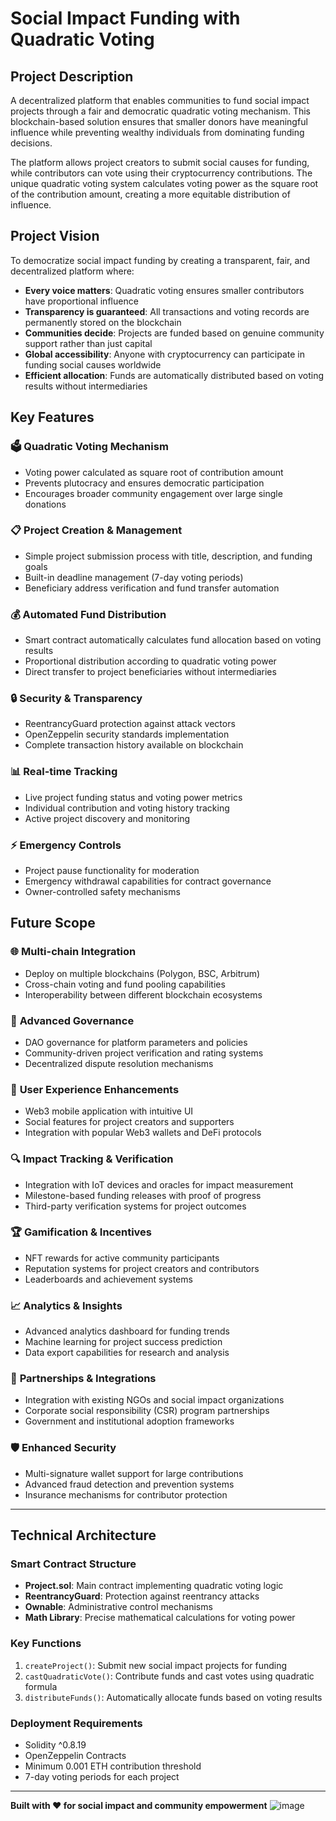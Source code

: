 # Social Impact Funding with Quadratic Voting

## Project Description

A decentralized platform that enables communities to fund social impact projects through a fair and democratic quadratic voting mechanism. This blockchain-based solution ensures that smaller donors have meaningful influence while preventing wealthy individuals from dominating funding decisions.

The platform allows project creators to submit social causes for funding, while contributors can vote using their cryptocurrency contributions. The unique quadratic voting system calculates voting power as the square root of the contribution amount, creating a more equitable distribution of influence.

## Project Vision

To democratize social impact funding by creating a transparent, fair, and decentralized platform where:

- **Every voice matters**: Quadratic voting ensures smaller contributors have proportional influence
- **Transparency is guaranteed**: All transactions and voting records are permanently stored on the blockchain
- **Communities decide**: Projects are funded based on genuine community support rather than just capital
- **Global accessibility**: Anyone with cryptocurrency can participate in funding social causes worldwide
- **Efficient allocation**: Funds are automatically distributed based on voting results without intermediaries

## Key Features

### 🗳️ **Quadratic Voting Mechanism**
- Voting power calculated as square root of contribution amount
- Prevents plutocracy and ensures democratic participation
- Encourages broader community engagement over large single donations

### 📋 **Project Creation & Management**
- Simple project submission process with title, description, and funding goals
- Built-in deadline management (7-day voting periods)
- Beneficiary address verification and fund transfer automation

### 💰 **Automated Fund Distribution**
- Smart contract automatically calculates fund allocation based on voting results
- Proportional distribution according to quadratic voting power
- Direct transfer to project beneficiaries without intermediaries

### 🔒 **Security & Transparency**
- ReentrancyGuard protection against attack vectors
- OpenZeppelin security standards implementation
- Complete transaction history available on blockchain

### 📊 **Real-time Tracking**
- Live project funding status and voting power metrics
- Individual contribution and voting history tracking
- Active project discovery and monitoring

### ⚡ **Emergency Controls**
- Project pause functionality for moderation
- Emergency withdrawal capabilities for contract governance
- Owner-controlled safety mechanisms

## Future Scope

### 🌐 **Multi-chain Integration**
- Deploy on multiple blockchains (Polygon, BSC, Arbitrum)
- Cross-chain voting and fund pooling capabilities
- Interoperability between different blockchain ecosystems

### 🎯 **Advanced Governance**
- DAO governance for platform parameters and policies
- Community-driven project verification and rating systems
- Decentralized dispute resolution mechanisms

### 📱 **User Experience Enhancements**
- Web3 mobile application with intuitive UI
- Social features for project creators and supporters
- Integration with popular Web3 wallets and DeFi protocols

### 🔍 **Impact Tracking & Verification**
- Integration with IoT devices and oracles for impact measurement
- Milestone-based funding releases with proof of progress
- Third-party verification systems for project outcomes

### 🏆 **Gamification & Incentives**
- NFT rewards for active community participants
- Reputation systems for project creators and contributors
- Leaderboards and achievement systems

### 📈 **Analytics & Insights**
- Advanced analytics dashboard for funding trends
- Machine learning for project success prediction
- Data export capabilities for research and analysis

### 🤝 **Partnerships & Integrations**
- Integration with existing NGOs and social impact organizations
- Corporate social responsibility (CSR) program partnerships
- Government and institutional adoption frameworks

### 🛡️ **Enhanced Security**
- Multi-signature wallet support for large contributions
- Advanced fraud detection and prevention systems
- Insurance mechanisms for contributor protection

---

## Technical Architecture

### Smart Contract Structure
- **Project.sol**: Main contract implementing quadratic voting logic
- **ReentrancyGuard**: Protection against reentrancy attacks
- **Ownable**: Administrative control mechanisms
- **Math Library**: Precise mathematical calculations for voting power

### Key Functions
1. `createProject()`: Submit new social impact projects for funding
2. `castQuadraticVote()`: Contribute funds and cast votes using quadratic formula
3. `distributeFunds()`: Automatically allocate funds based on voting results

### Deployment Requirements
- Solidity ^0.8.19
- OpenZeppelin Contracts
- Minimum 0.001 ETH contribution threshold
- 7-day voting periods for each project

---

**Built with ❤️ for social impact and community empowerment**
![image](https://github.com/user-attachments/assets/7f6b6f7b-4d55-4668-984c-430a0a3462e0)

